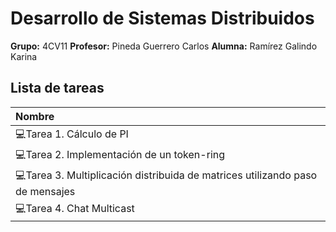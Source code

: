 # Desarrollo de Sistemas Distribuidos

**Grupo:** 4CV11
**Profesor:** Pineda Guerrero Carlos
**Alumna:** Ramírez Galindo Karina

## Lista de tareas
|Nombre |
:--- |
💻Tarea 1. Cálculo de PI |
💻Tarea 2. Implementación de un token-ring  |
💻Tarea 3. Multiplicación distribuida de matrices utilizando paso de mensajes |
💻Tarea 4. Chat Multicast |
